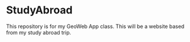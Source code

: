 StudyAbroad
===========

This repository is for my GeoWeb App class.  This will be a website based from my study abroad trip.
